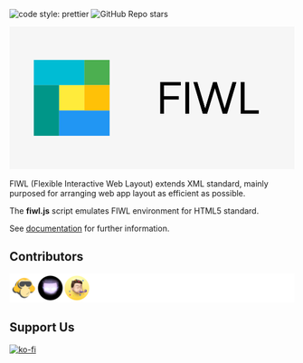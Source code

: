 ![code style: prettier](https://img.shields.io/badge/code_style-prettier-ff69b4.svg?style=flat)
![GitHub Repo stars](https://img.shields.io/github/stars/fiwl-js/fiwl-js)

![](FIWL_banner.png)

FIWL (Flexible Interactive Web Layout) extends XML standard, mainly purposed for arranging web app layout as efficient as possible.

The **fiwl.js** script emulates FIWL environment for HTML5 standard.

See [documentation](https://fiwl-js.github.io/docs/) for further information.

## Contributors

![](CONTRIBUTORS.svg)

## Support Us

[![ko-fi](https://www.ko-fi.com/img/githubbutton_sm.svg)](https://ko-fi.com/K3K32SUK2)